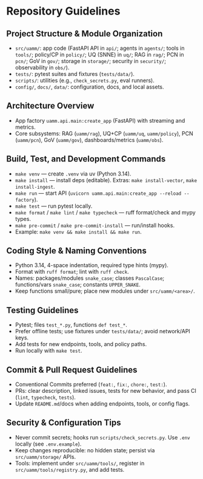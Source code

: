 # Repository Guidelines

## Project Structure & Module Organization
- `src/uamm/`: app code (FastAPI API in `api/`; agents in `agents/`; tools in `tools/`; policy/CP in `policy/`; UQ (SNNE) in `uq/`; RAG in `rag/`; PCN in `pcn/`; GoV in `gov/`; storage in `storage/`; security in `security/`; observability in `obs/`).
- `tests/`: pytest suites and fixtures (`tests/data/`).
- `scripts/`: utilities (e.g., `check_secrets.py`, eval runners).
- `config/`, `docs/`, `data/`: configuration, docs, and local assets.

## Architecture Overview
- App factory `uamm.api.main:create_app` (FastAPI) with streaming and metrics.
- Core subsystems: RAG (`uamm/rag`), UQ+CP (`uamm/uq`, `uamm/policy`), PCN (`uamm/pcn`), GoV (`uamm/gov`), dashboards/metrics (`uamm/obs`).

## Build, Test, and Development Commands
- `make venv` — create `.venv` via uv (Python 3.14).
- `make install` — install deps (editable). Extras: `make install-vector`, `make install-ingest`.
- `make run` — start API (`uvicorn uamm.api.main:create_app --reload --factory`).
- `make test` — run pytest locally.
- `make format` / `make lint` / `make typecheck` — ruff format/check and mypy types.
- `make pre-commit` / `make pre-commit-install` — run/install hooks.
- Example: `make venv && make install && make run`.

## Coding Style & Naming Conventions
- Python 3.14, 4-space indentation, required type hints (mypy).
- Format with `ruff format`; lint with `ruff check`.
- Names: packages/modules `snake_case`; classes `PascalCase`; functions/vars `snake_case`; constants `UPPER_SNAKE`.
- Keep functions small/pure; place new modules under `src/uamm/<area>/`.

## Testing Guidelines
- Pytest; files `test_*.py`, functions `def test_*`.
- Prefer offline tests; use fixtures under `tests/data/`; avoid network/API keys.
- Add tests for new endpoints, tools, and policy paths.
- Run locally with `make test`.

## Commit & Pull Request Guidelines
- Conventional Commits preferred (`feat:`, `fix:`, `chore:`, `test:`).
- PRs: clear description, linked issues, tests for new behavior, and pass CI (`lint`, `typecheck`, `tests`).
- Update `README.md`/docs when adding endpoints, tools, or config flags.

## Security & Configuration Tips
- Never commit secrets; hooks run `scripts/check_secrets.py`. Use `.env` locally (see `.env.example`).
- Keep changes reproducible: no hidden state; persist via `src/uamm/storage/` APIs.
- Tools: implement under `src/uamm/tools/`, register in `src/uamm/tools/registry.py`, and add tests.
